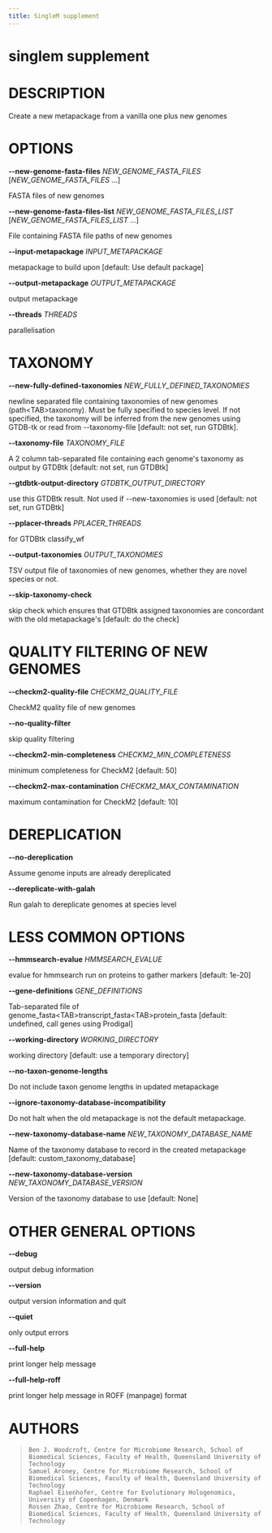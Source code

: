 ```yaml
---
title: SingleM supplement
---
```

# singlem supplement

# DESCRIPTION

Create a new metapackage from a vanilla one plus new genomes

# OPTIONS

**\--new-genome-fasta-files** *NEW_GENOME_FASTA_FILES* [*NEW_GENOME_FASTA_FILES* \...]

  FASTA files of new genomes

**\--new-genome-fasta-files-list** *NEW_GENOME_FASTA_FILES_LIST* [*NEW_GENOME_FASTA_FILES_LIST* \...]

  File containing FASTA file paths of new genomes

**\--input-metapackage** *INPUT_METAPACKAGE*

  metapackage to build upon [default: Use default package]

**\--output-metapackage** *OUTPUT_METAPACKAGE*

  output metapackage

**\--threads** *THREADS*

  parallelisation

# TAXONOMY

**\--new-fully-defined-taxonomies** *NEW_FULLY_DEFINED_TAXONOMIES*

  newline separated file containing taxonomies of new genomes
    (path\<TAB\>taxonomy). Must be fully specified to species level. If
    not specified, the taxonomy will be inferred from the new genomes
    using GTDB-tk or read from \--taxonomy-file [default: not set, run
    GTDBtk].

**\--taxonomy-file** *TAXONOMY_FILE*

  A 2 column tab-separated file containing each genome\'s taxonomy as
    output by GTDBtk [default: not set, run GTDBtk]

**\--gtdbtk-output-directory** *GTDBTK_OUTPUT_DIRECTORY*

  use this GTDBtk result. Not used if \--new-taxonomies is used
    [default: not set, run GTDBtk]

**\--pplacer-threads** *PPLACER_THREADS*

  for GTDBtk classify_wf

**\--output-taxonomies** *OUTPUT_TAXONOMIES*

  TSV output file of taxonomies of new genomes, whether they are novel
    species or not.

**\--skip-taxonomy-check**

  skip check which ensures that GTDBtk assigned taxonomies are
    concordant with the old metapackage\'s [default: do the check]

# QUALITY FILTERING OF NEW GENOMES

**\--checkm2-quality-file** *CHECKM2_QUALITY_FILE*

  CheckM2 quality file of new genomes

**\--no-quality-filter**

  skip quality filtering

**\--checkm2-min-completeness** *CHECKM2_MIN_COMPLETENESS*

  minimum completeness for CheckM2 [default: 50]

**\--checkm2-max-contamination** *CHECKM2_MAX_CONTAMINATION*

  maximum contamination for CheckM2 [default: 10]

# DEREPLICATION

**\--no-dereplication**

  Assume genome inputs are already dereplicated

**\--dereplicate-with-galah**

  Run galah to dereplicate genomes at species level

# LESS COMMON OPTIONS

**\--hmmsearch-evalue** *HMMSEARCH_EVALUE*

  evalue for hmmsearch run on proteins to gather markers [default:
    1e-20]

**\--gene-definitions** *GENE_DEFINITIONS*

  Tab-separated file of
    genome_fasta\<TAB\>transcript_fasta\<TAB\>protein_fasta [default:
    undefined, call genes using Prodigal]

**\--working-directory** *WORKING_DIRECTORY*

  working directory [default: use a temporary directory]

**\--no-taxon-genome-lengths**

  Do not include taxon genome lengths in updated metapackage

**\--ignore-taxonomy-database-incompatibility**

  Do not halt when the old metapackage is not the default metapackage.

**\--new-taxonomy-database-name** *NEW_TAXONOMY_DATABASE_NAME*

  Name of the taxonomy database to record in the created metapackage
    [default: custom_taxonomy_database]

**\--new-taxonomy-database-version** *NEW_TAXONOMY_DATABASE_VERSION*

  Version of the taxonomy database to use [default: None]

# OTHER GENERAL OPTIONS

**\--debug**

  output debug information

**\--version**

  output version information and quit

**\--quiet**

  only output errors

**\--full-help**

  print longer help message

**\--full-help-roff**

  print longer help message in ROFF (manpage) format

# AUTHORS

>     Ben J. Woodcroft, Centre for Microbiome Research, School of Biomedical Sciences, Faculty of Health, Queensland University of Technology
>     Samuel Aroney, Centre for Microbiome Research, School of Biomedical Sciences, Faculty of Health, Queensland University of Technology
>     Raphael Eisenhofer, Centre for Evolutionary Hologenomics, University of Copenhagen, Denmark
>     Rossen Zhao, Centre for Microbiome Research, School of Biomedical Sciences, Faculty of Health, Queensland University of Technology
